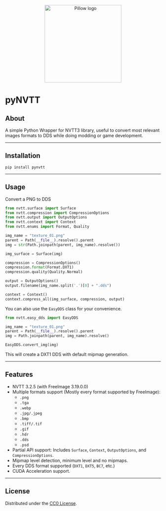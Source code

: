 
<p align="center">
  <img width="248" height="250" src="https://github.com/user-attachments/assets/bfda7415-5798-4de5-90cc-8a07d0b44955" alt="Pillow logo">
</p>

# pyNVTT
## About

A simple Python Wrapper for NVTT3 library, useful to convert most relevant images formats to DDS while doing modding or game development.

---

## Installation
```batch
pip install pynvtt
```
---

## Usage

Convert a PNG to DDS

```python
from nvtt.surface import Surface
from nvtt.compression import CompressionOptions
from nvtt.output import OutputOptions
from nvtt.context import Context
from nvtt.enums import Format, Quality

img_name = "texture_01.png"
parent = Path(__file__).resolve().parent
img = str(Path.joinpath(parent, img_name).resolve())

img_surface = Surface(img)

compression = CompressionOptions()
compression.format(Format.DXT1)
compression.quality(Quality.Normal)

output = OutputOptions()
output.filename(img_name.split('.')[0] + ".dds")

context = Context()
context.compress_all(img_surface, compression, output)
```

You can also use the `EasyDDS` class for your convenience.

```python
from nvtt.easy_dds import EasyDDS

img_name = "texture_01.png"
parent = Path(__file__).resolve().parent
img = Path.joinpath(parent, img_name).resolve()

EasyDDS.convert_img(img)
```
This will create a DXT1 DDS with default mipmap generation.

---

## Features

- NVTT 3.2.5 (with FreeImage 3.19.0.0)
- Multiple formats support (Mostly every format supported by FreeImage):
  - `.png`
  - `.tga`
  - `.webp`
  - `.jpg/.jpeg`
  - `.bmp`
  - `.tiff/.tif`
  - `.gif`
  - `.hdr`
  - `.dds`
  - `.psd`
- Partial API support:
  Includes `Surface`, `Context`, `OutputOptions`, and `CompressionOptions`.
- Mipmap level detection, minimum level and no mipmaps.
- Every DDS format supported (`DXT1`, `DXT5`, `BC7`, etc.)
- CUDA Acceleration support.

---

## License

Distributed under the [CC0 License](LICENSE).

